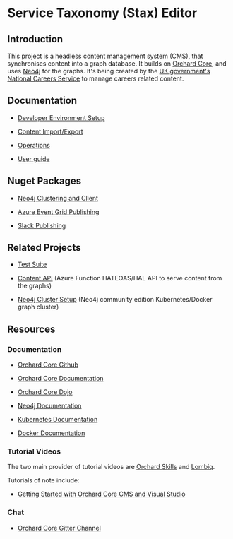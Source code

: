 
# Service Taxonomy (Stax) Editor

## Introduction

This project is a headless content management system (CMS), that synchronises content into a graph database. It builds on [Orchard Core](http://www.orchardcore.net/), and uses [Neo4j](https://neo4j.com/) for the graphs. It's being created by the [UK government's](https://www.gov.uk/) [National Careers Service](https://nationalcareers.service.gov.uk/) to manage careers related content.

## Documentation

- [Developer Environment Setup](Documentation/DevSetup.md)

- [Content Import/Export](Documentation/Content.md)

- [Operations](Documentation/Ops.md)

- [User guide](Documentation/UserGuide.md)

## Nuget Packages

- [Neo4j Clustering and Client](DFC.ServiceTaxonomy.Neo4j/readme.md)

- [Azure Event Grid Publishing](DFC.ServiceTaxonomy.Events/readme.md)

- [Slack Publishing](DFC.ServiceTaxonomy.Slack/readme.md)

## Related Projects

- [Test Suite](https://github.com/SkillsFundingAgency/dfc-servicetaxonomy-tests)

- [Content API](https://github.com/SkillsFundingAgency/dfc-api-content) (Azure Function HATEOAS/HAL API to serve content from the graphs)

- [Neo4j Cluster Setup](https://github.com/SkillsFundingAgency/dfc-servicetaxonomy-database) (Neo4j community edition Kubernetes/Docker graph cluster)

## Resources

### Documentation

- [Orchard Core Github](https://github.com/OrchardCMS/OrchardCore)

- [Orchard Core Documentation](https://docs.orchardcore.net/en/dev/)

- [Orchard Core Dojo](https://orcharddojo.net/)

- [Neo4j Documentation](https://neo4j.com/docs/)

- [Kubernetes Documentation](https://kubernetes.io/docs/home/)

- [Docker Documentation](https://docs.docker.com/)

### Tutorial Videos

The two main provider of tutorial videos are [Orchard Skills](https://www.youtube.com/channel/UCOPLovO0E8kfliE5bF9Y2Yg) and [Lombiq](https://www.youtube.com/channel/UCDVUxCz2RvkgTbA0wAYKwRA).

Tutorials of note include:

- [Getting Started with Orchard Core CMS and Visual Studio](https://www.youtube.com/watch?v=3pPyNKJo1iU)

### Chat

- [Orchard Core Gitter Channel](https://gitter.im/OrchardCMS/OrchardCore)


